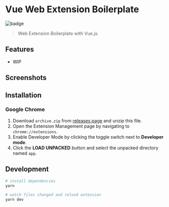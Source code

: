 # Vue Web Extension Boilerplate

![badge](https://github.com/fiahfy/vue-web-extension-boilerplate/workflows/Web%20Extension%20CI/badge.svg)

> Web Extension Boilerplate with Vue.js.

## Features

- WIP

## Screenshots

<!-- ![screenshot](.github/img/screenshot.png) -->

## Installation

### Google Chrome

1. Download `archive.zip` from [releases page](https://github.com/fiahfy/vue-web-extension-boilerplate/releases) and unzip this file.
2. Open the Extension Management page by navigating to `chrome://extensions`.
3. Enable Developer Mode by clicking the toggle switch next to **Developer mode**.
4. Click the **LOAD UNPACKED** button and select the unpacked directory named `app`.

## Development

```bash
# install dependencies
yarn

# watch files changed and reload extension
yarn dev
```

